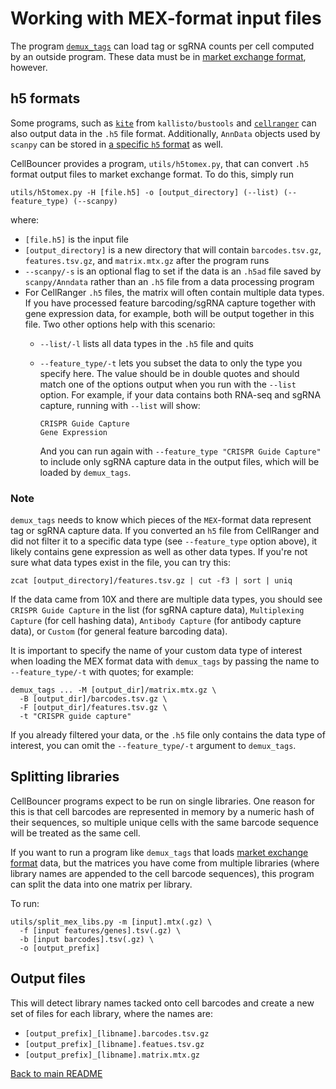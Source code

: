 # Working with MEX-format input files

The program [`demux_tags`](demux_tags.md) can load tag or sgRNA counts per cell computed by an outside program. These data must be in [market exchange format](https://kb.10xgenomics.com/hc/en-us/articles/115000794686-How-is-the-MEX-format-used-for-the-gene-barcode-matrices), however. 

## h5 formats
Some programs, such as [`kite`](https://github.com/pachterlab/kite) from `kallisto/bustools` and [`cellranger`](https://www.10xgenomics.com/support/software/cell-ranger/latest/analysis/running-pipelines/cr-feature-bc-analysis) can also output data in the `.h5` file format. Additionally, `AnnData` objects used by `scanpy` can be stored in [a specific `h5` format](https://anndata.readthedocs.io/en/latest/generated/anndata.AnnData.write_h5ad.html) as well.

CellBouncer provides a program, `utils/h5tomex.py`, that can convert `.h5` format output files to market exchange format. To do this, simply run

```
utils/h5tomex.py -H [file.h5] -o [output_directory] (--list) (--feature_type) (--scanpy)
```

where:
* `[file.h5]` is the input file
* `[output_directory]` is a new directory that will contain `barcodes.tsv.gz`, `features.tsv.gz`, and `matrix.mtx.gz` after the program runs
* `--scanpy/-s` is an optional flag to set if the data is an `.h5ad` file saved by `scanpy/Anndata` rather than an `.h5` file from a data processing program
* For CellRanger `.h5` files, the matrix will often contain multiple data types. If you have processed feature barcoding/sgRNA capture together with gene expression data, for example, both will be output together in this file. Two other options help with this scenario:
  * `--list/-l` lists all data types in the `.h5` file and quits
  * `--feature_type/-t` lets you subset the data to only the type you specify here. The value should be in double quotes and should match one of the options output when you run with the `--list` option. For example, if your data contains both RNA-seq and sgRNA capture, running with `--list` will show:

    ```
    CRISPR Guide Capture
    Gene Expression
    ```
    And you can run again with `--feature_type "CRISPR Guide Capture"` to include only sgRNA capture data in the output files, which will be loaded by `demux_tags`.

### Note
`demux_tags` needs to know which pieces of the `MEX`-format data represent tag or sgRNA capture data. If you converted an `h5` file from CellRanger and did not filter it to a specific data type (see `--feature_type` option above), it likely contains gene expression as well as other data types. If you're not sure what data types exist in the file, you can try this:

```
zcat [output_directory]/features.tsv.gz | cut -f3 | sort | uniq
```

If the data came from 10X and there are multiple data types, you should see `CRISPR Guide Capture` in the list (for sgRNA capture data), `Multiplexing Capture` (for cell hashing data), `Antibody Capture` (for antibody capture data), or `Custom` (for general feature barcoding data). 

It is important to specify the name of your custom data type of interest when loading the MEX format data with `demux_tags` by passing the name to `--feature_type/-t` with quotes; for example:

```
demux_tags ... -M [output_dir]/matrix.mtx.gz \
  -B [output_dir]/barcodes.tsv.gz \
  -F [output_dir]/features.tsv.gz \
  -t "CRISPR guide capture"
```

If you already filtered your data, or the `.h5` file only contains the data type of interest, you can omit the `--feature_type/-t` argument to `demux_tags`.

## Splitting libraries

CellBouncer programs expect to be run on single libraries. One reason for this is that cell barcodes are represented in memory by a numeric hash of their sequences, so multiple unique cells with the same barcode sequence will be treated as the same cell.

If you want to run a program like `demux_tags` that loads [market exchange format](https://kb.10xgenomics.com/hc/en-us/articles/115000794686-How-is-the-MEX-format-used-for-the-gene-barcode-matrices) data, but the matrices you have come from multiple libraries (where library names are appended to the cell barcode sequences), this program can split the data into one matrix per library.

To run:
```
utils/split_mex_libs.py -m [input].mtx(.gz) \
  -f [input features/genes].tsv(.gz) \
  -b [input barcodes].tsv(.gz) \
  -o [output_prefix]
```

## Output files

This will detect library names tacked onto cell barcodes and create a new set of files for each library, where the names are:
* `[output_prefix]_[libname].barcodes.tsv.gz`
* `[output_prefix]_[libname].featues.tsv.gz`
* `[output_prefix]_[libname].matrix.mtx.gz`

[Back to main README](../README.md)

